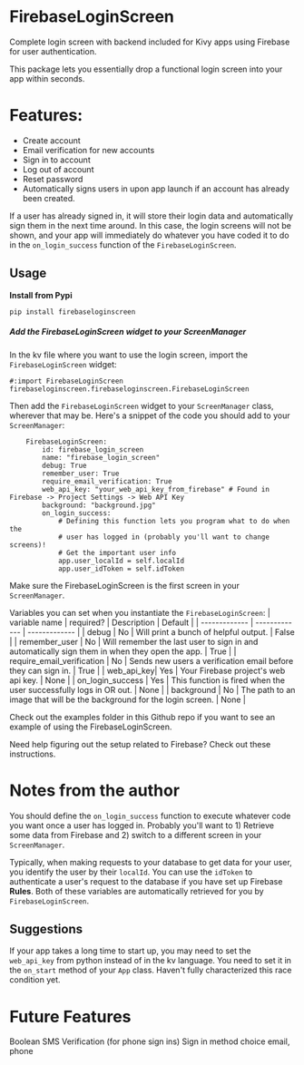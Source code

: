 # FirebaseLoginScreen
Complete login screen with backend included for Kivy apps using Firebase for
user authentication.

This package lets you essentially drop a functional login screen into your app
within seconds.

<h1>Features:</h1>

- Create account
- Email verification for new accounts
- Sign in to account
- Log out of account
- Reset password
- Automatically signs users in upon app launch if an account has already been created.

If a user has already signed in, it will store their login data and
automatically sign them in the next time around. In this case, the login screens
will not be shown, and your app will immediately do whatever you have coded it
to do in the `on_login_success` function of the `FirebaseLoginScreen`.

Usage
-

<b>Install from Pypi</b>

`pip install firebaseloginscreen`

<h5>Add the FirebaseLoginScreen widget to your ScreenManager</h5>

In the kv file where you want to use the login screen, import the `FirebaseLoginScreen` widget:

    #:import FirebaseLoginScreen firebaseloginscreen.firebaseloginscreen.FirebaseLoginScreen

Then add the `FirebaseLoginScreen` widget to your `ScreenManager` class, wherever that may be. Here's a snippet
of the code you should add to your `ScreenManager`:

        FirebaseLoginScreen:
            id: firebase_login_screen
            name: "firebase_login_screen"
            debug: True
            remember_user: True
            require_email_verification: True
            web_api_key: "your_web_api_key_from_firebase" # Found in Firebase -> Project Settings -> Web API Key
            background: "background.jpg"
            on_login_success:
                # Defining this function lets you program what to do when the
                # user has logged in (probably you'll want to change screens)!
                # Get the important user info
                app.user_localId = self.localId
                app.user_idToken = self.idToken

Make sure the FirebaseLoginScreen is the first screen in your `ScreenManager`.

Variables you can set when you instantiate the `FirebaseLoginScreen`:
| variable name  | required? | Description | Default |
| ------------- | ------------- | ------------- |
| debug  | No  | Will print a bunch of helpful output. | False |
| remember_user  | No  | Will remember the last user to sign in and automatically sign them in when they open the app. | True |
| require_email_verification | No | Sends new users a verification email before they can sign in. | True |
| web_api_key| Yes | Your Firebase project's web api key. | None |
| on_login_success | Yes | This function is fired when the user successfully logs in OR out. | None |
| background | No | The path to an image that will be the background for the login screen. | None |

Check out the examples folder in this Github repo if you want to see an example of using the FirebaseLoginScreen.

Need help figuring out the setup related to Firebase? Check out these instructions.

# Notes from the author
You should define the `on_login_success` function to execute whatever code you
want once a user has logged in. Probably you'll want to 1) Retrieve some data
from Firebase and 2) switch to a different screen in your `ScreenManager`.

Typically, when making requests to your database to get data for your user, you
identify the user by their `localId`. You can use the `idToken` to authenticate
a user's request to the database if you have set up Firebase <b>Rules</b>. Both
of these variables are automatically retrieved for you by `FirebaseLoginScreen`.<br>
    

Suggestions
-

If your app takes a long time to start up, you may need to set the `web_api_key`
from python instead of in the kv language. You need to set it in the `on_start`
method of your `App` class. Haven't fully characterized this race condition yet. 


# Future Features
Boolean SMS Verification (for phone sign ins) 
Sign in method choice
    email, phone
